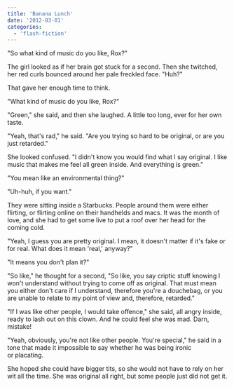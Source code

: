```yaml
---
title: 'Banana Lunch'
date: '2012-03-01'
categories:
  - 'flash-fiction'
---
```


"So what kind of music do you like, Rox?"

The girl looked as if her brain got stuck for a second. Then she twitched, her
red curls bounced around her pale freckled face. "Huh?"

That gave her enough time to think.

"What kind of music do you like, Rox?"

"Green," she said, and then she laughed. A little too long, ever for her own
taste.

"Yeah, that's rad," he said. "Are you trying so hard to be original, or are you
just retarded."

She looked confused. "I didn't know you would find what I say original. I like
music that makes me feel all green inside. And everything is green."

"You mean like an environmental thing?"

"Uh-huh, if you want."

They were sitting inside a Starbucks. People around them were either flirting,
or flirting online on their handhelds and macs. It was the month of love, and
she had to get some live to put a roof over her head for the coming cold.

"Yeah, I guess you are pretty original. I mean, it doesn't matter if it's fake
or for real. What does it mean 'real,' anyway?"

"It means you don't plan it?"

"So like," he thought for a second, "So like, you say criptic stuff knowing I
won't understand without trying to come off as original. That must mean you
either don't care if I understand, therefore you're a douchebag, or you are
unable to relate to my point of view and, therefore, retarded."

"If I was like other people, I would take offence," she said, all angry inside,
ready to lash out on this clown. And he could feel she was mad. Darn, mistake!

"Yeah, obviously, you're not like other people. You're special," he said in a
tone that made it impossible to say whether he was being ironic or placating.

She hoped she could have bigger tits, so she would not have to rely on her wit
all the time. She was original all right, but some people just did not get it.
